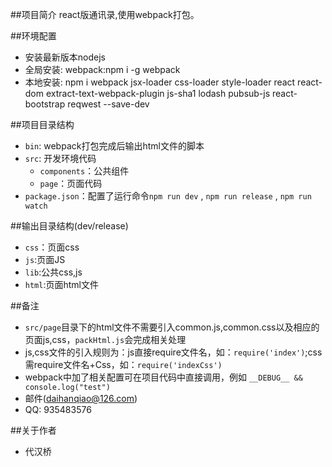 ##项目简介
    react版通讯录,使用webpack打包。

##环境配置
* 安装最新版本nodejs
* 全局安装: webpack:npm i -g webpack
* 本地安装: npm i webpack jsx-loader css-loader style-loader react react-dom extract-text-webpack-plugin js-sha1 lodash pubsub-js react-bootstrap reqwest --save-dev

##项目目录结构
* `bin`: webpack打包完成后输出html文件的脚本
* `src`: 开发环境代码
    * `components`：公共组件
    * `page`：页面代码
* `package.json`：配置了运行命令`npm run dev` , `npm run release` , `npm run watch`

##输出目录结构(dev/release)
* `css`：页面css
* `js`:页面JS
* `lib`:公共css,js
* `html`:页面html文件

##备注
* `src/page`目录下的html文件不需要引入common.js,common.css以及相应的页面js,css，`packHtml.js`会完成相关处理
* js,css文件的引入规则为：js直接require文件名，如：`require('index')`;css需require文件名+Css，如：`require('indexCss')`
* webpack中加了相关配置可在项目代码中直接调用，例如 `__DEBUG__ && console.log("test")`
* 邮件(daihanqiao@126.com)
* QQ: 935483576

##关于作者
* 代汉桥